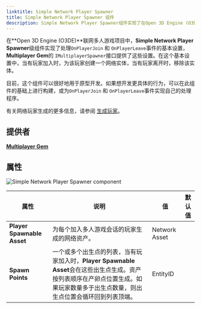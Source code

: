 ```yaml
---
linktitle: Simple Network Player Spawner
title: Simple Network Player Spawner 组件
description: Simple Network Player Spawner组件实现了在Open 3D Engine (O3DE)的网络多人会话中处理玩家加入和离开事件的基本设置。
---
```


在**Open 3D Engine (O3DE)**联网多人游戏项目中，**Simple Network Player Spawner**级组件实现了处理`OnPlayerJoin` 和 `OnPlayerLeave`事件的基本设置，**Multiplayer Gem**的 `IMultiplayerSpawner`接口提供了这些设置。在这个基本设置中，当有玩家加入时，为该玩家创建一个网络实体，当有玩家离开时，移除该实体。

目前，这个组件可以很好地用于原型开发。如果想开发更具体的行为，可以在此组件的基础上进行构建，或为`OnPlayerJoin` 和 `OnPlayerLeave`事件实现自己的处理程序。

有关网络玩家生成的更多信息，请参阅 [生成玩家](/docs/user-guide/networking/multiplayer/spawning.md)。


## 提供者

[**Multiplayer Gem**](/docs/user-guide/gems/reference/multiplayer/multiplayer-gem/)


## 属性

![Simple Network Player Spawner component](/images/user-guide/components/reference/multiplayer/simple-player-spawner-component.png)

| 属性 | 说明 | 值 | 默认值 |
| - | - | - | - |
| **Player Spawnable Asset**  | 为每个加入多人游戏会话的玩家生成的网络资产。 | Network Asset  |   |
|  **Spawn Points** | 一个或多个出生点的列表，当有玩家加入时，**Player Spawnable Asset**会在这些出生点生成。资产按列表顺序在产卵点位置生成。如果玩家数量多于出生点数量，则出生点位置会循环回到列表顶端。  | EntityID |   |
